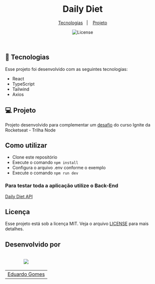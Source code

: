 <h1 align="center">
    Daily Diet
</h1>

<p align="center">
  <a href="#-tecnologias">Tecnologias</a>&nbsp;&nbsp;&nbsp;|&nbsp;&nbsp;&nbsp;
  <a href="#-projeto">Projeto</a>
</p>

<p align="center">
  <img alt="License" src="https://i.imgur.com/yQZx1rW.png">
</p>

<br>

## 🚀 Tecnologias

Esse projeto foi desenvolvido com as seguintes tecnologias:

- React
- TypeScript
- Tailwind
- Axios

## 💻 Projeto

Projeto desenvolvido para complementar um [desafio](https://github.com/EduardoNGomes/Daily_Diet_API) do curso Ignite da Rocketseat - Trilha Node

## Como utilizar

- Clone este repositório
- Execute o comando ```npm install```
- Configura o arquivo .env conforme o exemplo
- Execute o comando ```npm run dev```

### Para testar toda a aplicação utilize o Back-End
[Daily Diet API](https://github.com/EduardoNGomes/Daily_Diet_API)

## Licença

Esse projeto está sob a licença MIT. Veja o arquivo [LICENSE](LICENSE.md) para mais detalhes.

## Desenvolvido por
<table>
   <thead>
      <tr>
        <td valign="bottom">
            <p align="center">
               <a href="https://github.com/eduardongomes">
               <img src="https://github.com/eduardongomes.png?size=100" align="center" />
               </a>
            </p>
         </td>
   </thead>
   <tbody>
      <tr>
         <td><a href="https://github.com/eduardongomes">Eduardo Gomes</a></td>
      </tr>
   </tbody>
</table>
